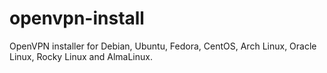 # openvpn-install

OpenVPN installer for Debian, Ubuntu, Fedora, CentOS, Arch Linux, Oracle Linux, Rocky Linux and AlmaLinux.